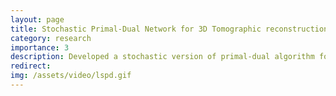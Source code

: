 ```yaml
---
layout: page
title: Stochastic Primal-Dual Network for 3D Tomographic reconstruction
category: research
importance: 3
description: Developed a stochastic version of primal-dual algorithm for reconstructing image volumes from CT scans. Implemented a python framework with custom Tensorflow layers and a library using Astra to aid the project.
redirect:
img: /assets/video/lspd.gif
---
```

